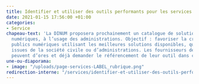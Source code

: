 ```yaml
---
title: Identifier et utiliser des outils performants pour les services publics numériques
date: 2021-01-15 17:56:00 +01:00
categories:
- Service
chapeau-text: 'La DINUM proposera prochainement un catalogue de solutions et d’outils
  numériques, à l’usage des administrations. Objectif : favoriser la création de services
  publics numériques utilisant les meilleures solutions disponibles, qu’elles soient
  issues de la société civile ou d’administrations. Les fournisseurs de solutions
  peuvent d’ores et déjà demander le référencement de leur outil dans ce futur catalogue.'
une-ou-diaporama:
- image: "/uploads/page-services-LABEL_rubrique.png"
redirection-interne: "/services/identifier-et-utiliser-des-outils-performants-pour-les-services-publics-numeriques/"
---
```


